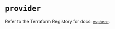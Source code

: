 # `provider`

Refer to the Terraform Registory for docs: [`vsphere`](https://registry.terraform.io/providers/hashicorp/vsphere/2.4.2/docs).

